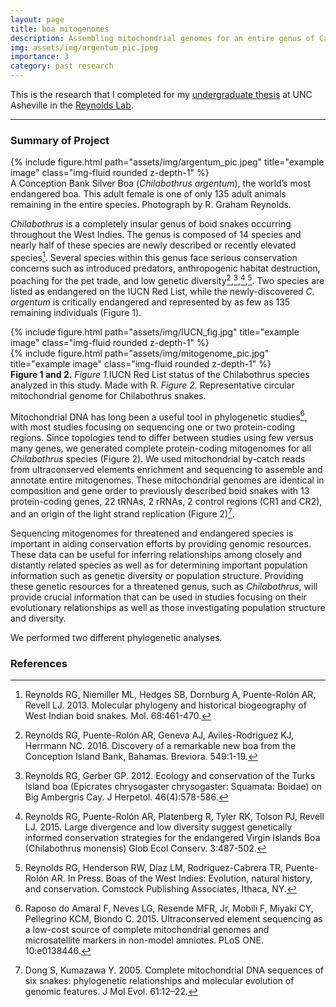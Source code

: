 ```yaml
---
layout: page
title: boa mitogenomes
description: Assembling mitochondrial genomes for an entire genus of Caribbean boas
img: assets/img/argentum_pic.jpeg
importance: 3
category: past research
---
```


This is the research that I completed for my <i class="fas fa-file"></i> <a class="link" href="{{ '/assets/pdf/thesis_paper.pdf' | prepend: site.baseurl | prepend: site.url 
}}">undergraduate thesis</a> at UNC Asheville in the [Reynolds Lab](https://reynoldslab.wp.unca.edu/). 

***

### Summary of Project

<div class="row">
    <div class="col-sm mt-3 mt-md-0">
        {% include figure.html path="assets/img/argentum_pic.jpeg" title="example image" class="img-fluid rounded z-depth-1" %}
    </div>
</div>
<div class="caption">
    A Conception Bank Silver Boa (<em>Chilabothrus argentum</em>), the world’s most endangered boa. This adult female is one of only 135 adult animals remaining in the entire species. Photograph by 
R. Graham Reynolds. 
</div>

_Chilabothrus_ is a completely insular genus of boid snakes occurring throughout the West Indies. The genus is composed of 14 species and nearly half of these species are newly described or recently
elevated species[^1]. Several species within this genus face serious conservation concerns such as introduced predators, anthropogenic habitat destruction, poaching for the pet trade, and low 
genetic diversity[^2],[^3],[^4],[^5]. Two species are listed as endangered on the IUCN Red List, while the newly-discovered _C. argentum_ is critically endangered and represented by as few as 135 
remaining individuals (Figure 1).

<div class="row">
    <div class="col-sm mt-3 mt-md-0">
        {% include figure.html path="assets/img/IUCN_fig.jpg" title="example image" class="img-fluid rounded z-depth-1" %}
    </div>
    <div class="col-sm mt-3 mt-md-0">
        {% include figure.html path="assets/img/mitogenome_pic.jpg" title="example image" class="img-fluid rounded z-depth-1" %}
    </div>
</div>
<div class="caption">
    <b>Figure 1 and 2.</b> <em>Figure 1</em>.IUCN Red List status of the Chilabothrus species analyzed in this study. Made with R. <em>Figure 2</em>. Representative circular mitochondrial genome for Chilabothrus snakes.
</div>

Mitochondrial DNA has long been a useful tool in phylogenetic studies[^6], with most studies focusing on sequencing one or two protein-coding regions. Since topologies tend to differ between studies 
using few versus many genes, we generated complete protein-coding mitogenomes for all _Chilabothrus_ species (Figure 2). We used mitochondrial by-catch reads from ultraconserved elements enrichment 
and sequencing to assemble and annotate entire mitogenomes. These mitochondrial genomes are identical in composition and gene order to previously described boid snakes with 13 protein-coding genes, 
22 tRNAs, 2 rRNAs, 2 control regions (CR1 and CR2), and an origin of the light strand replication (Figure 2)[^7].

Sequencing mitogenomes for threatened and endangered species is important in aiding conservation efforts by providing genomic resources. These data can be useful for inferring relationships among 
closely and distantly related species as well as for determining important population information such as genetic diversity or population structure. Providing these genetic resources for a 
threatened genus, such as _Chilabothrus_, will provide crucial information that can be used in studies focusing on their evolutionary relationships as well as those investigating population 
structure and diversity. 

We performed two different phylogenetic analyses.

### References

[^1]: Reynolds RG, Niemiller ML, Hedges SB, Dornburg A, Puente-Rolón AR, Revell LJ. 2013. Molecular phylogeny and historical biogeography of West Indian boid snakes. Mol. 68:461-470.
[^2]: Reynolds RG, Puente-Rolón AR, Geneva AJ, Aviles-Rodriguez KJ, Herrmann NC. 2016. Discovery of a remarkable new boa from the Conception Island Bank, Bahamas. Breviora. 549:1-19.
[^3]: Reynolds RG, Gerber GP. 2012. Ecology and conservation of the Turks Island boa (Epicrates chrysogaster chrysogaster: Squamata: Boidae) on Big Ambergris Cay. J Herpetol. 46(4):578-586.
[^4]: Reynolds RG, Puente-Rolón AR, Platenberg R, Tyler RK, Tolson PJ, Revell LJ. 2015. Large divergence and low diversity suggest genetically informed conservation strategies for the endangered Virgin Islands Boa (Chilabothrus monensis) Glob Ecol Conserv. 3:487-502.
[^5]: Reynolds RG, Henderson RW, Díaz LM, Rodriguez-Cabrera TR, Puente-Rolón AR. In Press. Boas of the West Indies: Evolution, natural history, and conservation. Comstock Publishing Associates, Ithaca, NY.
[^6]: Raposo do Amaral F, Neves LG, Resende MFR, Jr, Mobili F, Miyaki CY, Pellegrino KCM, Biondo C. 2015. Ultraconserved element sequencing as a low-cost source of complete mitochondrial genomes and microsatellite markers in non-model amniotes. PLoS ONE. 10:e0138446.
[^7]: Dong S, Kumazawa Y. 2005. Complete mitochondrial DNA sequences of six snakes: phylogenetic relationships and molecular evolution of genomic features. J Mol Evol. 61:12–22.
